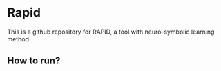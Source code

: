 # Rapid
This is a github repository for RAPID, a tool with neuro-symbolic learning method

## How to run?
